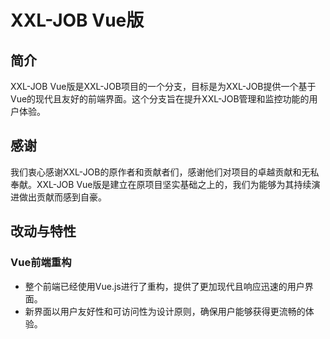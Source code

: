 # XXL-JOB Vue版  
  
## 简介  
  
XXL-JOB Vue版是XXL-JOB项目的一个分支，目标是为XXL-JOB提供一个基于Vue的现代且友好的前端界面。这个分支旨在提升XXL-JOB管理和监控功能的用户体验。  
  
## 感谢  
  
我们衷心感谢XXL-JOB的原作者和贡献者们，感谢他们对项目的卓越贡献和无私奉献。XXL-JOB Vue版是建立在原项目坚实基础之上的，我们为能够为其持续演进做出贡献而感到自豪。  
  
## 改动与特性  
  
### Vue前端重构  
- 整个前端已经使用Vue.js进行了重构，提供了更加现代且响应迅速的用户界面。  
- 新界面以用户友好性和可访问性为设计原则，确保用户能够获得更流畅的体验。  
